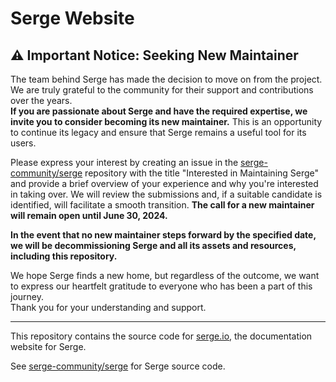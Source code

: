 # Serge Website

## ⚠️ Important Notice: Seeking New Maintainer

The team behind Serge has made the decision to move on from the project. We are truly grateful to the community for their support and contributions over the years.\
**If you are passionate about Serge and have the required expertise, we invite you to consider becoming its new maintainer.** This is an opportunity to continue its legacy and ensure that Serge remains a useful tool for its users.

Please express your interest by creating an issue in the [serge-community/serge](https://github.com/serge-community/serge) repository with the title "Interested in Maintaining Serge" and provide a brief overview of your experience and why you're interested in taking over. We will review the submissions and, if a suitable candidate is identified, will facilitate a smooth transition. **The call for a new maintainer will remain open until June 30, 2024.**

**In the event that no new maintainer steps forward by the specified date, we will be decommissioning Serge and all its assets and resources, including this repository.**

We hope Serge finds a new home, but regardless of the outcome, we want to express our heartfelt gratitude to everyone who has been a part of this journey.\
Thank you for your understanding and support.

---

This repository contains the source code for [serge.io](https://serge.io), the documentation website for Serge.

See [serge-community/serge](https://github.com/serge-community/serge) for Serge source code.
